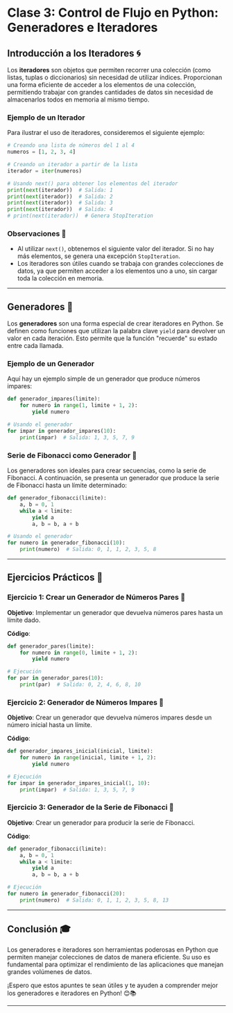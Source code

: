 
# Clase 3: Control de Flujo en Python: Generadores e Iteradores

## Introducción a los Iteradores 🌀

Los **iteradores** son objetos que permiten recorrer una colección (como listas, tuplas o diccionarios) sin necesidad de utilizar índices. Proporcionan una forma eficiente de acceder a los elementos de una colección, permitiendo trabajar con grandes cantidades de datos sin necesidad de almacenarlos todos en memoria al mismo tiempo.

### Ejemplo de un Iterador

Para ilustrar el uso de iteradores, consideremos el siguiente ejemplo:

```python
# Creando una lista de números del 1 al 4
numeros = [1, 2, 3, 4]

# Creando un iterador a partir de la lista
iterador = iter(numeros)

# Usando next() para obtener los elementos del iterador
print(next(iterador))  # Salida: 1
print(next(iterador))  # Salida: 2
print(next(iterador))  # Salida: 3
print(next(iterador))  # Salida: 4
# print(next(iterador))  # Genera StopIteration
```

### Observaciones 📝

- Al utilizar `next()`, obtenemos el siguiente valor del iterador. Si no hay más elementos, se genera una excepción `StopIteration`.
- Los iteradores son útiles cuando se trabaja con grandes colecciones de datos, ya que permiten acceder a los elementos uno a uno, sin cargar toda la colección en memoria.

---

## Generadores 🌱

Los **generadores** son una forma especial de crear iteradores en Python. Se definen como funciones que utilizan la palabra clave `yield` para devolver un valor en cada iteración. Esto permite que la función "recuerde" su estado entre cada llamada.

### Ejemplo de un Generador

Aquí hay un ejemplo simple de un generador que produce números impares:

```python
def generador_impares(limite):
    for numero in range(1, limite + 1, 2):
        yield numero

# Usando el generador
for impar in generador_impares(10):
    print(impar)  # Salida: 1, 3, 5, 7, 9
```

### Serie de Fibonacci como Generador 🔢

Los generadores son ideales para crear secuencias, como la serie de Fibonacci. A continuación, se presenta un generador que produce la serie de Fibonacci hasta un límite determinado:

```python
def generador_fibonacci(limite):
    a, b = 0, 1
    while a < limite:
        yield a
        a, b = b, a + b

# Usando el generador
for numero in generador_fibonacci(10):
    print(numero)  # Salida: 0, 1, 1, 2, 3, 5, 8
```

---

## Ejercicios Prácticos 🧩

### Ejercicio 1: Crear un Generador de Números Pares 🎉

**Objetivo**: Implementar un generador que devuelva números pares hasta un límite dado.

**Código**:

```python
def generador_pares(limite):
    for numero in range(0, limite + 1, 2):
        yield numero

# Ejecución
for par in generador_pares(10):
    print(par)  # Salida: 0, 2, 4, 6, 8, 10
```

### Ejercicio 2: Generador de Números Impares 🚀

**Objetivo**: Crear un generador que devuelva números impares desde un número inicial hasta un límite.

**Código**:

```python
def generador_impares_inicial(inicial, limite):
    for numero in range(inicial, limite + 1, 2):
        yield numero

# Ejecución
for impar in generador_impares_inicial(1, 10):
    print(impar)  # Salida: 1, 3, 5, 7, 9
```

### Ejercicio 3: Generador de la Serie de Fibonacci 🧮

**Objetivo**: Crear un generador para producir la serie de Fibonacci.

**Código**:

```python
def generador_fibonacci(limite):
    a, b = 0, 1
    while a < limite:
        yield a
        a, b = b, a + b

# Ejecución
for numero in generador_fibonacci(20):
    print(numero)  # Salida: 0, 1, 1, 2, 3, 5, 8, 13
```

---

## Conclusión 🎓

Los generadores e iteradores son herramientas poderosas en Python que permiten manejar colecciones de datos de manera eficiente. Su uso es fundamental para optimizar el rendimiento de las aplicaciones que manejan grandes volúmenes de datos.

¡Espero que estos apuntes te sean útiles y te ayuden a comprender mejor los generadores e iteradores en Python! 😊📚

---
